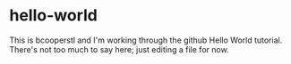 # hello-world

This is bcooperstl and I'm working through the github Hello World tutorial. There's not too much to say here; just editing a file for now.
